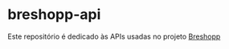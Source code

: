 # breshopp-api
Este repositório é dedicado às APIs usadas no projeto [Breshopp](https://github.com/robcs9/breshoppdemo)
